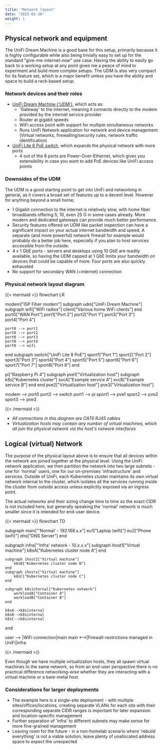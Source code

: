 ```yaml
---
title: "Network layout"
date: "2025-01-30"
weight: 1
---
```


## Physical network and equipment

The UniFi Dream Machine is a good base for this setup, primarily because it is highly configurable while also being trivially easy to set up for the standard "give-me-internet-now" use case. Having the ability to easily go back to a working setup at any point gives me a peace of mind to experiment and build more complex setups. The UDM is also very compact for its feature set, which is a major benefit unless you have the ability and space to build a rack-based setup.

### Network devices and their roles

- [UniFi Dream Machine ('UDM')](https://amzn.to/4jANJ24), which acts as:
  - 'Gateway' to the internet, meaning it connects directly to the modem provided by the internet service provider
  - Router at gigabit speeds
  - WiFi access point with support for multiple simultaneous networks
  - Runs UniFi Network application for network and device management (Virtual networks, firewalling/security rules, network traffic identification)
- [UniFi Lite 8 PoE switch](https://amzn.to/3WG9B22), which expands the physical network with more ports
  - 4 out of the 8 ports are Power-Over-Ethernet, which gives you extensibility in case you want to add PoE devices like UniFi access points

### Downsides of the UDM

The UDM is a good starting point to get into UniFi and networking in general, as it covers a broad set of features up to a decent level. However for anything beyond a small home;

- 1 Gigabit connection to the internet is relatively slow, with home fiber broadbands offering 5, 10, even 25 G in some cases already. More modern and dedicated gateways can provide much better performance.
- Security features offered on UDM like packet inspection can have a significant impact on your actual internet bandwidth and speed. A separate (and more powerful) network firewall for example would probably do a better job here, especially if you plan to host services accessible from the outside.
- 4 x 1 GbE ports - servers and desktops using 10 GbE are readily available, so having the UDM capped at 1 GbE limits your bandwidth on devices that could be capable of more. Four ports are also quickly exhausted
- No support for secondary WAN (=internet) connection

### Physical network layout diagram

{{< mermaid >}}
flowchart LR

modem["ISP Fiber modem"]
subgraph udm["UniFi Dream Machine"]
    subgraph wifi["WiFi radios"]
        client["Various home WiFi clients"]
    end
    port0["WAN Port"]
    port1["Port 2"]
    port2["Port 1"]
    port3["Port 3"]
    port4["Port 4"]

    port0 --> port1
    port0 --> port2
    port0 --> port3
    port0 --> port4
    port0 --> wifi
end
subgraph switch["UniFi Lite 8 PoE"]
    sport1["Port 1"]
    sport2["Port 2"]
    sport3["Port 3"]
    sport4["Port 4"]
    sport5["Port 5"]
    sport6["Port 6"]
    sport7["Port 7"]
    sport8["Port 8"]
end

pi["Raspberry Pi 4"]
subgraph pve1["Virtualization host"]
    subgraph k8s["Kubernetes cluster"]
        svcA["Example service A"]
        svcB["Example service B"]
    end
end
pve2["Virtualization host"]
pve3["Virtualization host"]

modem --> port0
port2 --> switch
port1 --> pi
sport1 --> pve1
sport2 --> pve2
sport3 --> pve3

{{< /mermaid >}}

- *All connections in this diagram are CAT6 RJ45 cables*
- *Virtualization hosts may contain any number of virtual machines, which all join the physical network via the host's network interfaces*

## Logical (virtual) Network

The purpose of the physical layout above is to ensure that all devices within the network are joined together at the physical level. Using the UniFi network application, we then partition the network into two large subnets - one for 'normal' users, one for our on-premises 'infrastructure' and services. Outside of UniFi, each Kubernetes cluster maintains its own virtual network internal to the cluster, which isolates all the services running inside the cluster from outside access unless explicitly exposed via an ingress point.

The actual networks and their sizing change time to time so the exact CIDR is not included here, but generally speaking the 'normal' network is much smaller since it is intended for end-user device.

{{< mermaid >}}
flowchart TD

subgraph main["'Normal' - 192.168.x.x"]
    eu1["Laptop (wifi)"]
    eu2["Phone (wifi)"]
    dns["DNS Server"]
end

subgraph infra["'Infra' network - 10.x.x.x"]
    subgraph ihost1["Virtual machine"]
        k8sA["Kubernetes cluster node A"]
    end

    subgraph ihost2["Virtual machine"]
        k8sB["Kubernetes cluster node B"]
    end
    subgraph ihostx["Virtual machine"]
        k8sC["Kubernetes cluster node C"]
    end

    subgraph k8sinternal["Kubernetes network"]
        workloadA["Container A"]
        workloadB["Container B"]
    end

    k8sA-->k8sinternal
    k8sB-->k8sinternal
    k8sC-->k8sinternal

end

user --> |WiFi connection|main
main <-->|Firewall-restrictions managed in UniFi|infra

{{< /mermaid >}}

Even though we have multiple virtualization hosts, they all spawn virtual machines to the same network, so from an end-user perspective there is no practical difference networking-wise whether they are interacting with a virtual machine or a bare-metal host.

### Considerations for larger deployments

- The example here is a single-site deployment - with multiple sites/offices/locations, creating separate VLANs for each site with their corresponding separate CIDR ranges is important for later expansion and location-specific management
- Further separation of 'infra' to different subnets may make sense for more fine-grained management
- Leaving room for the future - in a non-homelab scenario where 'rebuild everything' is not a viable solution, leave plenty of unallocated address space to expect the unexpected
